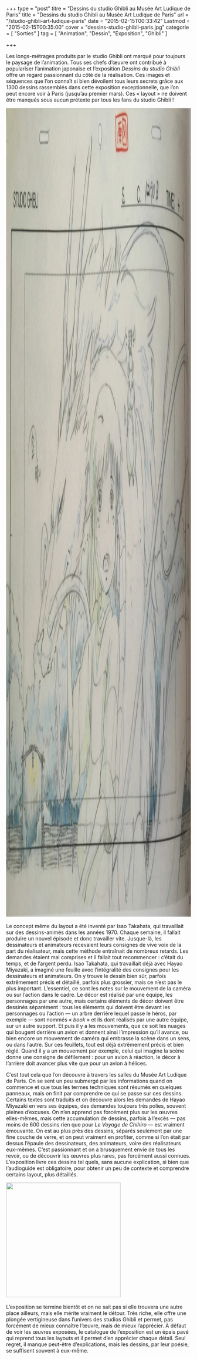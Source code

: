 +++
type = "post"
titre = "Dessins du studio Ghibli au Musée Art Ludique de Paris"
title = "Dessins du studio Ghibli au Musée Art Ludique de Paris"
url = "/studio-ghibli-art-ludique-paris"
date = "2015-02-15T00:33:42"
Lastmod = "2015-02-15T00:35:00"
cover = "dessins-studio-ghibli-paris.jpg"
categorie = [ "Sorties" ]
tag = [ "Animation", "Dessin", "Exposition", "Ghibli" ]

+++

<p>Les longs-métrages produits par le studio Ghibli ont marqué pour toujours le paysage de l&rsquo;animation. Tous ses chefs d&rsquo;œuvre ont contribué à populariser l&rsquo;animation japonaise et l&rsquo;exposition <em>Dessins du studio Ghibli</em> offre un regard passionnant du côté de la réalisation. Ces images et séquences que l&rsquo;on connaît si bien dévoilent tous leurs secrets grâce aux 1300 dessins rassemblés dans cette exposition exceptionnelle, que l&rsquo;on peut encore voir à Paris (jusqu&rsquo;au premier mars). Ces « layout » ne doivent être manqués sous aucun prétexte par tous les fans du studio Ghibli !</p>
<img src="Ghbili2.jpeg" alt="Ghbili2" width="3207" height="2204" class="aligncenter size-full wp-image-13144" />
<p>Le concept même du layout a été inventé par Isao Takahata, qui travaillait sur des dessins-animés dans les années 1970. Chaque semaine, il fallait produire un nouvel épisode et donc travailler vite. Jusque-là, les dessinateurs et animateurs recevaient leurs consignes de vive voix de la part du réalisateur, mais cette méthode entraînait de nombreux retards. Les demandes étaient mal comprises et il fallait tout recommencer : c&rsquo;était du temps, et de l&rsquo;argent perdu. Isao Takahata, qui travaillait déjà avec Hayao Miyazaki, a imaginé une feuille avec l&rsquo;intégralité des consignes pour les dessinateurs et animateurs. On y trouve le dessin bien sûr, parfois extrêmement précis et détaillé, parfois plus grossier, mais ce n&rsquo;est pas le plus important. L&rsquo;essentiel, ce sont les notes sur le mouvement de la caméra ou sur l&rsquo;action dans le cadre. Le décor est réalisé par une équipe, les personnages par une autre, mais certains éléments de décor doivent être dessinés séparément : tous les éléments qui doivent être devant les personnages ou l&rsquo;action — un arbre derrière lequel passe le héros, par exemple — sont nommés « <em>book</em> » et ils dont réalisés par une autre équipe, sur un autre support. Et puis il y a les mouvements, que ce soit les nuages qui bougent derrière un avion et donnent ainsi l&rsquo;impression qu&rsquo;il avance, ou bien encore un mouvement de caméra qui embrasse la scène dans un sens, ou dans l&rsquo;autre. Sur ces feuillets, tout est déjà extrêmement précis et bien réglé. Quand il y a un mouvement par exemple, celui qui imagine la scène donne une consigne de défilement : pour un avion à réaction, le décor à l&rsquo;arrière doit avancer plus vite que pour un avion à hélices.</p>
<p>C&rsquo;est tout cela que l&rsquo;on découvre à travers les salles du Musée Art Ludique de Paris. On se sent un peu submergé par les informations quand on commence et que tous les termes techniques sont résumés en quelques panneaux, mais on finit par comprendre ce qui se passe sur ces dessins. Certains textes sont traduits et on découvre alors les demandes de Hayao Miyazaki en vers ses équipes, des demandes toujours très polies, souvent pleines d&rsquo;excuses. On n&rsquo;en apprend pas forcément plus sur les œuvres elles-mêmes, mais cette accumulation de dessins, parfois à l&rsquo;excès — pas moins de 600 dessins rien que pour <em>Le Voyage de Chihiro</em> — est vraiment émouvante. On est au plus près des dessins, séparés seulement par une fine couche de verre, et on peut vraiment en profiter, comme si l&rsquo;on était par dessus l&rsquo;épaule des dessinateurs, des animateurs, voire des réalisateurs eux-mêmes. C&rsquo;est passionnant et on a brusquement envie de tous les revoir, ou de découvrir les œuvres plus rares, pas forcément aussi connues. L&rsquo;exposition livre ces dessins tel quels, sans aucune explication, si bien que l&rsquo;audioguide est obligatoire, pour obtenir un peu de contexte et comprendre certains layout, plus détaillés.</p>
<div class="tiled-gallery type-square tiled-gallery-unresized" data-original-width="950" data-carousel-extra='{&quot;blog_id&quot;:1,&quot;permalink&quot;:&quot;http:\/\/voiretmanger.fr\/studio-ghibli-art-ludique-paris\/&quot;,&quot;likes_blog_id&quot;:41913266}' > <div class="gallery-row" style="width: 950px; height: 316px;" data-original-width="950" data-original-height="316" > <div class="gallery-group" style="width: 316px; height: 316px;" data-original-width="316" data-original-height="316" > <div class="tiled-gallery-item"> <a href="/studio-ghibli-art-ludique-paris/ghbili4/" border="0"> <img data-attachment-id="13146" data-orig-file="/wp-content/2015/02/Ghbili4.jpeg" data-orig-size="2701,1788" data-comments-opened="1" data-image-meta="{&quot;aperture&quot;:&quot;0&quot;,&quot;credit&quot;:&quot;&quot;,&quot;camera&quot;:&quot;&quot;,&quot;caption&quot;:&quot;&quot;,&quot;created_timestamp&quot;:&quot;0&quot;,&quot;copyright&quot;:&quot;&quot;,&quot;focal_length&quot;:&quot;0&quot;,&quot;iso&quot;:&quot;0&quot;,&quot;shutter_speed&quot;:&quot;0&quot;,&quot;title&quot;:&quot;&quot;,&quot;orientation&quot;:&quot;0&quot;}" data-image-title="Ghbili4" data-image-description="" data-medium-file="/wp-content/2015/02/Ghbili4-755x500.jpeg" data-large-file="/wp-content/2015/02/Ghbili4-1600x1059.jpeg" src="Ghbili1.jpeg?w=312&h=312&crop=1" width="312" height="312" data-original-width="312" data-original-height="312" title="Ghbili1" alt="" style="width: 312px; height: 312px;" /> </a> </div> </div> </div> </div>
<p>L&rsquo;exposition se termine bientôt et on ne sait pas si elle trouvera une autre place ailleurs, mais elle mérite vraiment le détour. Très riche, elle offre une plongée vertigineuse dans l&rsquo;univers des studios Ghibli et permet, pas forcément de mieux connaître l&rsquo;œuvre, mais de mieux l&rsquo;apprécier. À défaut de voir les œuvres exposées, le catalogue de l&rsquo;exposition est un épais pavé qui reprend tous les layouts et il permet d&rsquo;en apprécier chaque détail. Seul regret, il manque peut-être d&rsquo;explications, mais les dessins, par leur poésie, se suffisent souvent à eux-même.</p>

